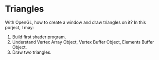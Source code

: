 # Triangles
With OpenGL, how to create a window and draw triangles on it? In this porject, I may:
1. Build first shader program.
2. Understand Vertex Array Object, Vertex Buffer Object, Elements Buffer Object.
3. Draw two triangles.
